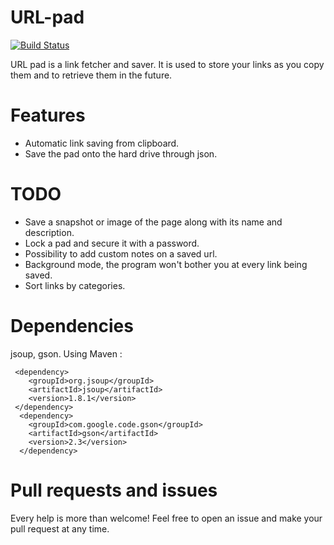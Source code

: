URL-pad
=======
[![Build Status](https://travis-ci.org/arocketman/URL-pad.svg?branch=master)](https://travis-ci.org/arocketman/URL-pad)

URL pad is a link fetcher and saver. It is used to store your links as you copy them and to retrieve them in the future.

# Features 

* Automatic link saving from clipboard.
* Save the pad onto the hard drive through json.

# TODO 

* Save a snapshot or image of the page along with its name and description.
* Lock a pad and secure it with a password.
* Possibility to add custom notes on a saved url.
* Background mode, the program won't bother you at every link being saved.
* Sort links by categories.

# Dependencies 

jsoup, gson. Using Maven : 

```
 <dependency>
    <groupId>org.jsoup</groupId>
    <artifactId>jsoup</artifactId>
    <version>1.8.1</version>
 </dependency>
  <dependency>
    <groupId>com.google.code.gson</groupId>
    <artifactId>gson</artifactId>
    <version>2.3</version>
  </dependency>
```

# Pull requests and issues

Every help is more than welcome! Feel free to open an issue and make your pull request at any time.

